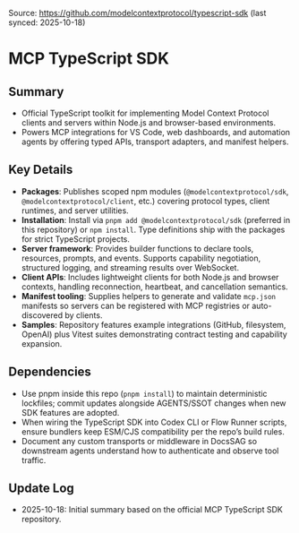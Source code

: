 Source: https://github.com/modelcontextprotocol/typescript-sdk (last synced: 2025-10-18)

# MCP TypeScript SDK

## Summary
- Official TypeScript toolkit for implementing Model Context Protocol clients and servers within Node.js and browser-based environments.
- Powers MCP integrations for VS Code, web dashboards, and automation agents by offering typed APIs, transport adapters, and manifest helpers.

## Key Details
- **Packages**: Publishes scoped npm modules (`@modelcontextprotocol/sdk`, `@modelcontextprotocol/client`, etc.) covering protocol types, client runtimes, and server utilities.
- **Installation**: Install via `pnpm add @modelcontextprotocol/sdk` (preferred in this repository) or `npm install`. Type definitions ship with the packages for strict TypeScript projects.
- **Server framework**: Provides builder functions to declare tools, resources, prompts, and events. Supports capability negotiation, structured logging, and streaming results over WebSocket.
- **Client APIs**: Includes lightweight clients for both Node.js and browser contexts, handling reconnection, heartbeat, and cancellation semantics.
- **Manifest tooling**: Supplies helpers to generate and validate `mcp.json` manifests so servers can be registered with MCP registries or auto-discovered by clients.
- **Samples**: Repository features example integrations (GitHub, filesystem, OpenAI) plus Vitest suites demonstrating contract testing and capability expansion.

## Dependencies
- Use pnpm inside this repo (`pnpm install`) to maintain deterministic lockfiles; commit updates alongside AGENTS/SSOT changes when new SDK features are adopted.
- When wiring the TypeScript SDK into Codex CLI or Flow Runner scripts, ensure bundlers keep ESM/CJS compatibility per the repo’s build rules.
- Document any custom transports or middleware in DocsSAG so downstream agents understand how to authenticate and observe tool traffic.

## Update Log
- 2025-10-18: Initial summary based on the official MCP TypeScript SDK repository.
